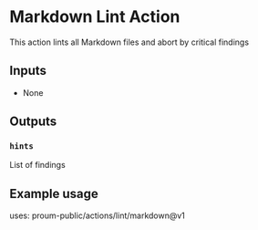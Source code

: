 # Markdown Lint Action

This action lints all Markdown files and abort by critical findings

## Inputs

* None

## Outputs

### `hints`

List of findings

## Example usage

uses: proum-public/actions/lint/markdown@v1